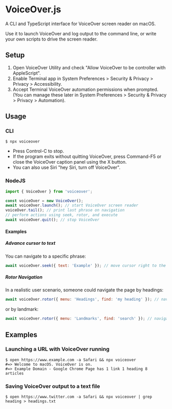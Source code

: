 # VoiceOver.js

A CLI and TypeScript interface for VoiceOver screen reader  on macOS. 

Use it to launch VoiceOver and log output to the command line, or write your own scripts to drive the screen reader.

## Setup
1. Open VoiceOver Utility and check "Allow VoiceOver to be controller with AppleScript".
1. Enable Terminal app in System Preferences > Security & Privacy > Privacy > Accessibility.
1. Accept Terminal VoiceOver automation permissions when prompted. (You can manage these later in System Preferences > Security & Privacy > Privacy > Automation).

## Usage

### CLI

    $ npx voiceover

- Press Control-C to stop.
- If the program exits without quitting VoiceOver, press Command-F5 or close the VoiceOver caption panel using the X button.
- You can also use Siri "hey Siri, turn off VoiceOver".

### NodeJS

```javascript
import { VoiceOver } from 'voiceover';

const voiceOver = new VoiceOver();
await voiceOver.launch(); // start VoiceOver screen reader
voiceOver.tail(); // print last phrase on navigation
// perform actions using seek, rotor, and execute
await voiceOver.quit(); // stop VoiceOver
```

#### Examples

##### Advance cursor to text

You can navigate to a specific phrase:

```javascript
await voiceOver.seek({ text: 'Example' }); // move cursor right to the next occurance of this phrase
```

##### Rotor Navigation

In a realistic user scenario, someone could navigate the page by headings:

```javascript
await voiceOver.rotor({ menu: 'Headings', find: 'my heading' }); // navigate directly to a heading using the web rotor
```

or by landmark:

```javascript
await voiceOver.rotor({ menu: 'Landmarks', find: 'search' }); // navigate directly to a heading using the web rotor
```

## Examples

### Launching a URL with VoiceOver running

    $ open https://www.example.com -a Safari && npx voiceover
    #=> Welcome to macOS. VoiceOver is on.
    #=> Example Domain - Google Chrome Page has 1 link 1 heading 8 articles

### Saving VoiceOver output to a text file

    $ open https://www.twitter.com -a Safari && npx voiceover | grep heading > headings.txt

